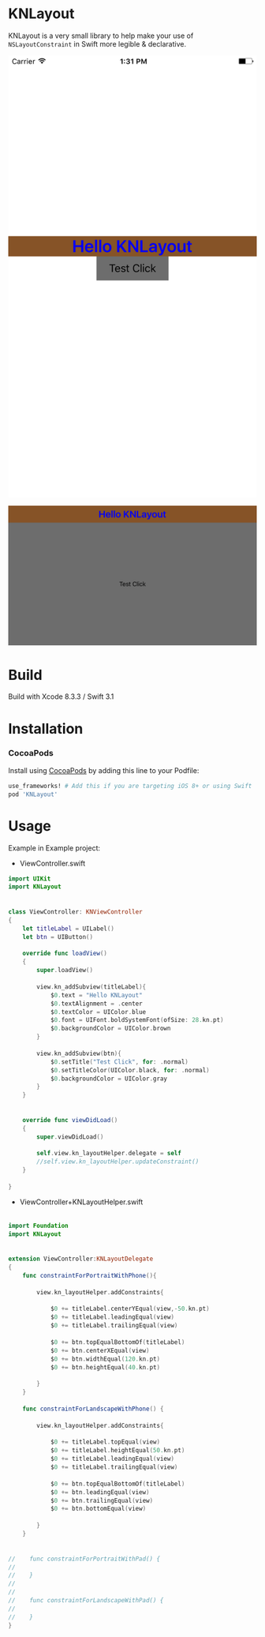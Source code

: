 # KNLayout

KNLayout is a very small library to help make your use of `NSLayoutConstraint` in Swift more legible & declarative.

![screenshot portrait](https://github.com/taiwancek/KNLayout/blob/master/screenshot_portrait.png)


![screenshot landscape](https://github.com/taiwancek/KNLayout/blob/master/screenshot_landscape.png)


Build
=====

Build with Xcode 8.3.3 / Swift 3.1

Installation
=====
### CocoaPods
Install using [CocoaPods](http://cocoapods.org) by adding this line to your Podfile:

````ruby
use_frameworks! # Add this if you are targeting iOS 8+ or using Swift
pod 'KNLayout'  
````

Usage
=====

Example in Example project:

* ViewController.swift
```swift
import UIKit
import KNLayout


class ViewController: KNViewController
{
    let titleLabel = UILabel()
    let btn = UIButton()

    override func loadView()
    {
        super.loadView()

        view.kn_addSubview(titleLabel){
            $0.text = "Hello KNLayout"
            $0.textAlignment = .center
            $0.textColor = UIColor.blue
            $0.font = UIFont.boldSystemFont(ofSize: 28.kn.pt)
            $0.backgroundColor = UIColor.brown
        }

        view.kn_addSubview(btn){
            $0.setTitle("Test Click", for: .normal)
            $0.setTitleColor(UIColor.black, for: .normal)
            $0.backgroundColor = UIColor.gray
        }
    }


    override func viewDidLoad()
    {
        super.viewDidLoad()

        self.view.kn_layoutHelper.delegate = self
        //self.view.kn_layoutHelper.updateConstraint()
    }

}
```

* ViewController+KNLayoutHelper.swift
```swift

import Foundation
import KNLayout


extension ViewController:KNLayoutDelegate
{
    func constraintForPortraitWithPhone(){

        view.kn_layoutHelper.addConstraints{

            $0 += titleLabel.centerYEqual(view,-50.kn.pt)
            $0 += titleLabel.leadingEqual(view)
            $0 += titleLabel.trailingEqual(view)

            $0 += btn.topEqualBottomOf(titleLabel)
            $0 += btn.centerXEqual(view)
            $0 += btn.widthEqual(120.kn.pt)
            $0 += btn.heightEqual(40.kn.pt)

        }
    }

    func constraintForLandscapeWithPhone() {

        view.kn_layoutHelper.addConstraints{

            $0 += titleLabel.topEqual(view)
            $0 += titleLabel.heightEqual(50.kn.pt)
            $0 += titleLabel.leadingEqual(view)
            $0 += titleLabel.trailingEqual(view)

            $0 += btn.topEqualBottomOf(titleLabel)
            $0 += btn.leadingEqual(view)
            $0 += btn.trailingEqual(view)
            $0 += btn.bottomEqual(view)

        }
    }


//    func constraintForPortraitWithPad() {
//
//    }
//
//
//    func constraintForLandscapeWithPad() {
//
//    }
}

```
